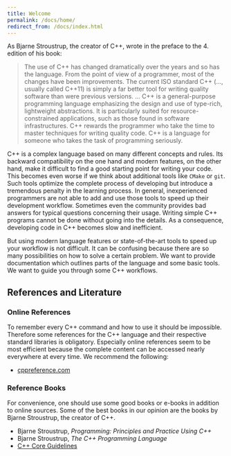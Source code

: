 ```yaml
---
title: Welcome
permalink: /docs/home/
redirect_from: /docs/index.html
---
```


As Bjarne Stroustrup, the creator of C++, wrote in the preface to the 4. edition of his book:
>The use of C++ has changed dramatically over the years and so has the language.
>From the point of view of a programmer, most of the changes have been improvements.
>The current ISO standard C++ (..., usually called C++11) is simply a far better tool for writing quality software than were previous versions.
>...
>C++ is a general-purpose programming language emphasizing the design and use of type-rich, lightweight abstractions.
>It is particularly suited for resource-constrained applications, such as those found in software infrastructures.
>C++ rewards the programmer who take the time to master techniques for writing quality code.
>C++ is a language for someone who takes the task of programming seriously.

C++ is a complex language based on many different concepts and rules.
Its backward compatibility on the one hand and modern features, on the other hand, make it difficult to find a good starting point for writing your code.
This becomes even worse if we think about additional tools like `CMake` or `git`.
Such tools optimize the complete process of developing but introduce a tremendous penalty in the learning process.
In general, inexperienced programmers are not able to add and use those tools to speed up their development workflow.
Sometimes even the community provides bad answers for typical questions concerning their usage.
Writing simple C++ programs cannot be done without going into the details.
As a consequence, developing code in C++ becomes slow and inefficient.

But using modern language features or state-of-the-art tools to speed up your workflow is not difficult.
It can be confusing because there are so many possibilities on how to solve a certain problem.
We want to provide documentation which outlines parts of the language and some basic tools.
We want to guide you through some C++ workflows.

## References and Literature
### Online References
To remember every C++ command and how to use it should be impossible.
Therefore some references for the C++ language and their respective standard libraries is obligatory.
Especially online references seem to be most efficient because the complete content can be accessed nearly everywhere at every time.
We recommend the following:
- [cppreference.com](https://en.cppreference.com/w/)

### Reference Books
For convenience, one should use some good books or e-books in addition to online sources.
Some of the best books in our opinion are the books by Bjarne Stroustrup, the creator of C++.
- Bjarne Stroustrup, *Programming: Principles and Practice Using C++*
- Bjarne Stroustrup, *The C++ Programming Language*
- [C++ Core Guidelines](https://github.com/isocpp/CppCoreGuidelines/blob/master/CppCoreGuidelines.md)